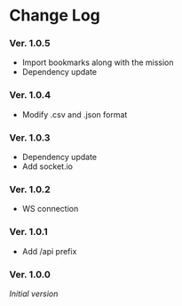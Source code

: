 
Change Log
==========

### Ver. 1.0.5
- Import bookmarks along with the mission
- Dependency update
### Ver. 1.0.4
- Modify .csv and .json format
### Ver. 1.0.3
- Dependency update
- Add socket.io
### Ver. 1.0.2
- WS connection

### Ver. 1.0.1
- Add /api prefix

### Ver. 1.0.0
*Initial version*
